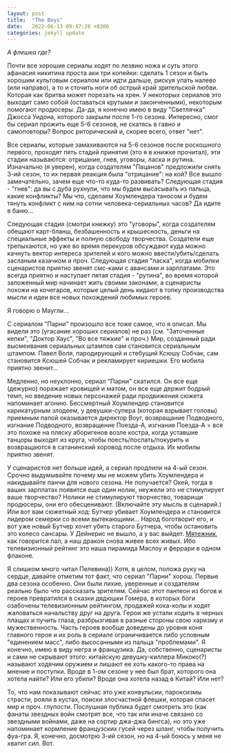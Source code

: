 ```yaml
---
layout: post
title:  "The Boys"
date:   2022-06-13 09:47:28 +0300
categories: jekyll update
---
```

*А флешка где?*

Почти все хорошие сериалы ходят по лезвию ножа и суть этого афанасия никитина проста аки три копейки: сделать 1 сезон и быть хорошим культовым сериалом или идти дальше, рискуя упать налево (или направо), а то и сточить ноги об острый край зрительской любви. Которая как бритва может порезать на хрен. У некоторых сериалов это выходит само собой (оставаться крутыми и законченными), некоторым помогают продюсеры. Да-да, я конечно имею в виду "Светлячка" Джосса Уидона, которого закрыли после 1-го сезона. Интересно, смог бы сериал прожить еще 5-6 сезонов, не скатясь в гавно и самоповторы? Вопрос риторический и, скорее всего, ответ "нет".

Все сериалы, которые замахиваются на 5-6 сезонов после роскошного первого, проходят пять стадий принятия (это я в книжке прочитал), эти стадии называются: отрицание, гнев, уговоры, ласка и рутина. Изначально (я уверен), когда создателям "Пацанов" предложили снять 3-ий сезон, то их первая реакция была "отрицание": на кой? Все вышло замечательно, зачем еще что-то куда-то развивать? Следующая стадия - "гнев": да вы с дуба рухнули, что мы будем высасывать из пальца, какие конфликты? Мы что, сделаем Хоумлендера таносом и будем тянуть конфликт с ним на сотни человека-сериальных часов? Да идите в баню...

Следующая стадия (смотри книжку) это "уговоры", когда создателям обещают карт-бланш, безбашенность и крышесность, деньги на специальные эффекты и полную свободу творчества. Создатели еще трепыхаются, но уже во время перекуров обсуждают куда можно качнуть вектор интереса зрителей и кого можно ввести/убить/сделать засланым казачком и проч. Следующая стадия "ласка", когда мобилки сценаристов приятно звенят смс-ками с авансами и зарплатами. Это всегда приятно и наступает пятая стадия - "рутина", во время которой заложенный мир начинает жить своими законами, а сценаристы похожи на кочегаров, которые целый день кидают в топку производства мысли и идеи все новых похождений любимых героев.

Я говорю о Маугли...

С сериалом "Парни" произошло все тоже самое, что я описал. Мы видели это (угасание хороших сериалов) не раз (см. "Заточенные кепки", "Доктор Хаус", "Во все тяжкие" и проч.) Мир, созданный ради высмеивания сериальных штампов сам становится сериальным штампом. Павел Воля, пародирующий и стебущий Ксюшу Собчак, сам становится Ксюшей Собчак и рекламирует кириешки. Его мобила приятно звенит... 

Медленно, но неуклонно, сериал "Парни" скатился. Он все еще (дежурно) поражает кровищей и матом, он все еще держит бодрый темп, но введение новых персонажей ради продвижения сюжета напоминает агонию. Бессмертный Хоумлендер становится карикатурным злодеем, у девушки-супера (которая взрывает головы) приемным папой оказывается директор Воуг, возвращание Подводного, изгнание Подводного, возвращение Поезда-А, изгнание Поезда-А = все это похоже на пляску аборигенов возле костра, когда уставшие танцоры выходят из круга, чтобы поесть/поспать/покурить и возвращаются в сатанинский хоровод после отдыха. Их мобилы приятно звенят.

У сценаристов нет больше идей, а сериал продлили на 4-ый сезон. Срочно выдумывайте почему мы не можем убить Хоумлендера и накидывайте панчи для нового сезона. Не получается? Окей, тогда в ваших зарплатах появится еще один нолик, неужели это не стимулирует ваше творчество? Нолики не стимулируют творчество, товарищи продюсеры, они его обесценивают. (Включайте эту мысль в сценарий.) Или вот вам сюжетный ход: Бутчер убивает Хоумлендера и становится лидером семерки со всеми вытекающими... Народ боготворит его, и вот уже новый Бутчер хочет убить старого Бутчера, чтобы остановить это колесо сансары. У Дейнерис не вышло, а у вас выйдет. [Мятежник](https://www.youtube.com/watch?v=2w0_ct2aemU), как говорится пал, а наш дракон снова живее всех живых. Ибо телевизионный рейтинг это наша пирамида Маслоу и феррари в одном флаконе.

Я слишком много читал Пелевина)) Хотя, в целом, положа руку на сердце, давайте отметим тот факт, что сериал "Парни" хорош. Первые два сезона особенно. Они были лихие, уверенные и создателям реально было что рассказать зрителям. Сейчас этот пантеон из богов и героев превратился в сказки дядюшки Гомера, в которых боги озабочены телевизионным рейтингом, продажей кока-колы и ходят жаловаться начальству друг на друга. Герои же устали ходить в черных плащах и пучить глаза, разбрызгивая в разные стороны свою харизму и мужественность. Часть героев вообще доведены до уровня коня главного героя и их роль в сериале ограничивается либо условным "единением масс", либо высосанными из пальца "проблемами". Я конечно, имею в виду негра и французика. Да, собственно, сценаристы и сами не скрывают этого: китайскую девушку-киллера Микоко(?) называют ходячим оружием и лишают ее хоть какого-то права на мнение и поступки. Вроде в 1-ом сезоне у нее был брат, которого она хотела найти? Или его убили? Вроде она хотела назад в Китай? Или нет?

То, что нам показывают сейчас это уже конвульсии, пароксизмы страсти, рояли в кустах, поиски злосчастной флешки, которая спасет мир и проч. глупости. Послушная публика будет смотреть это (как фанаты звездных войн смотрят все, что так или иначе связано со звездными войнами, даже на сортир джа-джа бингса), но это уже напоминает кормление французских гусей через шланг, чтобы получить фуа-гра. Я, конечно, досмотрю 3-ий сезон, но на 4-ый боюсь у меня не хватит сил. Вот.


